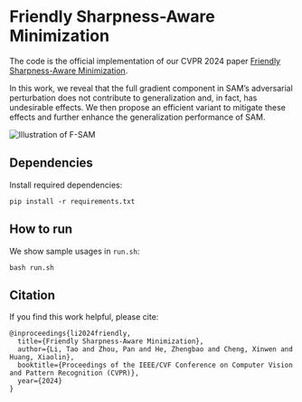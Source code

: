 # Friendly Sharpness-Aware Minimization

The code is the official implementation of our CVPR 2024 paper 
[Friendly Sharpness-Aware Minimization](https://arxiv.org/html/2403.12350v1).

In this work, we reveal that the full gradient component in SAM’s adversarial perturbation does not contribute to generalization and, in fact, has undesirable effects. We then propose an efficient variant to mitigate these effects and further enhance the generalization performance of SAM.

![Illustration of F-SAM](materials/fsam.png)

## Dependencies

Install required dependencies:

```
pip install -r requirements.txt
```

## How to run

We show sample usages in `run.sh`:

```
bash run.sh
```


## Citation
If you find this work helpful, please cite:
```
@inproceedings{li2024friendly,
  title={Friendly Sharpness-Aware Minimization},
  author={Li, Tao and Zhou, Pan and He, Zhengbao and Cheng, Xinwen and Huang, Xiaolin},
  booktitle={Proceedings of the IEEE/CVF Conference on Computer Vision and Pattern Recognition (CVPR)},
  year={2024}
}
```
